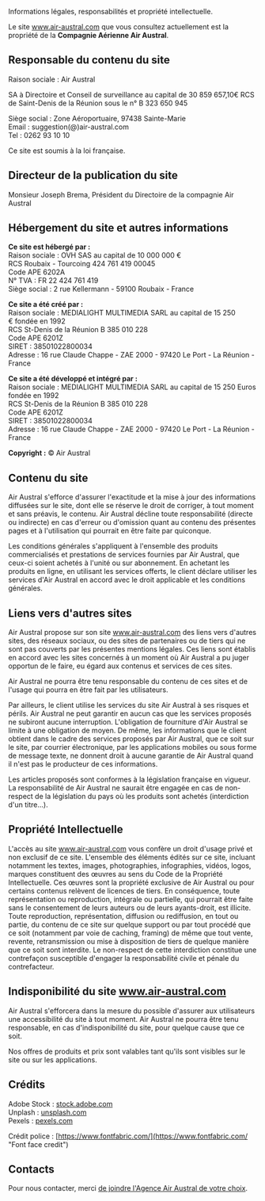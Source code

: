 Informations légales, responsabilités et propriété intellectuelle.

Le site www.air-austral.com que vous consultez actuellement est la propriété de la **Compagnie Aérienne Air Austral**.

Responsable du contenu du site
------------------------------

Raison sociale : Air Austral

SA à Directoire et Conseil de surveillance au capital de 30 859 657,10€ RCS de Saint-Denis de la Réunion sous le n° B 323 650 945

Siège social : Zone Aéroportuaire, 97438 Sainte-Marie  
Email : suggestion(@)air-austral.com  
Tel : 0262 93 10 10

Ce site est soumis à la loi française.

Directeur de la publication du site
-----------------------------------

Monsieur Joseph Brema, Président du Directoire de la compagnie Air Austral

Hébergement du site et autres informations
------------------------------------------

**Ce site est hébergé par :**  
Raison sociale : OVH SAS au capital de 10 000 000 €  
RCS Roubaix - Tourcoing 424 761 419 00045  
Code APE 6202A  
N° TVA : FR 22 424 761 419  
Siège social : 2 rue Kellermann - 59100 Roubaix - France  
  
**Ce site a été créé par :**  
Raison sociale : MEDIALIGHT MULTIMEDIA SARL au capital de 15 250 € fondée en 1992  
RCS St-Denis de la Réunion B 385 010 228  
Code APE 6201Z  
SIRET : 38501022800034  
Adresse : 16 rue Claude Chappe - ZAE 2000 - 97420 Le Port - La Réunion - France

  
**Ce site a été développé et intégré par :**  
Raison sociale : MEDIALIGHT MULTIMEDIA SARL au capital de 15 250 Euros fondée en 1992  
RCS St-Denis de la Réunion B 385 010 228  
Code APE 6201Z  
SIRET : 38501022800034  
Adresse : 16 rue Claude Chappe - ZAE 2000 - 97420 Le Port - La Réunion - France

  
**Copyright :** © Air Austral

Contenu du site
---------------

Air Austral s'efforce d'assurer l'exactitude et la mise à jour des informations diffusées sur le site, dont elle se réserve le droit de corriger, à tout moment et sans préavis, le contenu. Air Austral décline toute responsabilité (directe ou indirecte) en cas d'erreur ou d'omission quant au contenu des présentes pages et à l'utilisation qui pourrait en être faite par quiconque.

Les conditions générales s'appliquent à l'ensemble des produits commercialisés et prestations de services fournies par Air Austral, que ceux-ci soient achetés à l'unité ou sur abonnement. En achetant les produits en ligne, en utilisant les services offerts, le client déclare utiliser les services d'Air Austral en accord avec le droit applicable et les conditions générales.

Liens vers d'autres sites
-------------------------

Air Austral propose sur son site www.air-austral.com des liens vers d'autres sites, des réseaux sociaux, ou des sites de partenaires ou de tiers qui ne sont pas couverts par les présentes mentions légales. Ces liens sont établis en accord avec les sites concernés à un moment où Air Austral a pu juger opportun de le faire, eu égard aux contenus et services de ces sites.

Air Austral ne pourra être tenu responsable du contenu de ces sites et de l'usage qui pourra en être fait par les utilisateurs.

Par ailleurs, le client utilise les services du site Air Austral à ses risques et périls. Air Austral ne peut garantir en aucun cas que les services proposés ne subiront aucune interruption. L'obligation de fourniture d'Air Austral se limite à une obligation de moyen. De même, les informations que le client obtient dans le cadre des services proposés par Air Austral, que ce soit sur le site, par courrier électronique, par les applications mobiles ou sous forme de message texte, ne donnent droit à aucune garantie de Air Austral quand il n'est pas le producteur de ces informations.

Les articles proposés sont conformes à la législation française en vigueur. La responsabilité de Air Austral ne saurait être engagée en cas de non-respect de la législation du pays où les produits sont achetés (interdiction d'un titre…).

Propriété Intellectuelle
------------------------

L'accès au site www.air-austral.com vous confère un droit d'usage privé et non exclusif de ce site. L'ensemble des éléments édités sur ce site, incluant notamment les textes, images, photographies, infographies, vidéos, logos, marques constituent des œuvres au sens du Code de la Propriété Intellectuelle. Ces œuvres sont la propriété exclusive de Air Austral ou pour certains contenus relèvent de licences de tiers. En conséquence, toute représentation ou reproduction, intégrale ou partielle, qui pourrait être faite sans le consentement de leurs auteurs ou de leurs ayants-droit, est illicite. Toute reproduction, représentation, diffusion ou rediffusion, en tout ou partie, du contenu de ce site sur quelque support ou par tout procédé que ce soit (notamment par voie de caching, framing) de même que tout vente, revente, retransmission ou mise à disposition de tiers de quelque manière que ce soit sont interdite. Le non-respect de cette interdiction constitue une contrefaçon susceptible d'engager la responsabilité civile et pénale du contrefacteur.

Indisponibilité du site www.air-austral.com
-------------------------------------------

Air Austral s'efforcera dans la mesure du possible d'assurer aux utilisateurs une accessibilité du site à tout moment. Air Austral ne pourra être tenu responsable, en cas d'indisponibilité du site, pour quelque cause que ce soit.

Nos offres de produits et prix sont valables tant qu'ils sont visibles sur le site ou sur les applications.

Crédits
-------

Adobe Stock : [stock.adobe.com](https://stock.adobe.com/fr/ "Adobe Stock")  
Unplash : [unsplash.com](https://unsplash.com/ "UNSPLASH")  
Pexels : [pexels.com](https://www.pexels.com/fr-fr/ "PEXELS")

Crédit police : [https://www.fontfabric.com/](https://www.fontfabric.com/ "Font face credit")

Contacts
--------

Pour nous contacter, merci [de joindre l'Agence Air Austral de votre choix](https://www.air-austral.com/a-propos-dair-austral/nous-contacter.html "Opens internal link in current window").